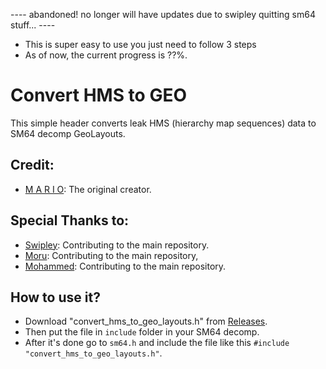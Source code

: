 ---- abandoned! no longer will have updates due to swipley quitting sm64 stuff... ----

- This is super easy to use you just need to follow 3 steps
- As of now, the current progress is ??%.

# Convert HMS to GEO
This simple header converts leak HMS (hierarchy map sequences) data to SM64 decomp GeoLayouts.

## Credit:
- [M A R I O](https://github.com/MarioMaster9): The original creator.
## Special Thanks to:
- [Swipley](https://github.com/swipley): Contributing to the main repository.
- [Moru](https://github.com/coolmoru69): Contributing to the main repository, 
- [Mohammed](https://github.com/noname64212): Contributing to the main repository.

## How to use it?
- Download "convert_hms_to_geo_layouts.h" from [Releases](https://github.com/Swipley/convert_hms_to_geo/releases/).
- Then put the file in `include` folder in your SM64 decomp.
- After it's done go to `sm64.h` and include the file like this `#include "convert_hms_to_geo_layouts.h"`.
##

